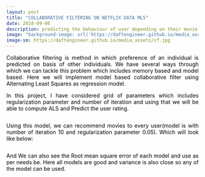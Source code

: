 ```yaml
---
layout: post
title: "COLLABORATIVE FILTERING ON NETFLIX DATA ML5"
date: 2018-09-06
description: predicting the behaviour of user depending on their movie choices
image: "background-image: url('https://daftengineer.github.io/media_assets/cf.jpg');"
image-sm: https://daftengineer.github.io/media_assets/cf.jpg
---
```


<div style="color:black;"><p></p>
  <p style="text-align:justify;">Collaborative filtering is method in which preference of an individual is predicted on basis of other individuals. We have several ways through which we can tackle this problem which includes memory based and model based. Here we will implement model based collaborative filter using Alternating Least Squares as regression model. </p>
  <p style="text-align:justify;">In this project, I have considered grid of parameters which includes regularization parameter and number of iteration and using that we will be able to compute ALS and Predict the user rating.</p>
  <img src="" />
  <p style="text-align:justify;">Using this model, we can recommend movies to every user(model is with number of iteration 10 and regularization parameter 0.05). Which will look like below:</p>
  <img src="" />
  <p style="text-align:justify;">And We can also see the Root mean square error of each model and use as per needs be. Here all models are good and variance is also close so any of the model can be used.</p>
  <img src="" />
</div>
